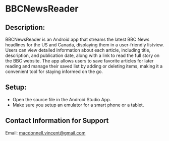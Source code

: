 # BBCNewsReader

## Description:


BBCNewsReader is an Android app that streams the latest BBC News headlines for the US and Canada, displaying them in a user-friendly listview. Users can view detailed information about each article, including title, description, and publication date, along with a link to read the full story on the BBC website. The app allows users to save favorite articles for later reading and manage their saved list by adding or deleting items, making it a convenient tool for staying informed on the go.

## Setup:

- Open the source file in the Android Studio App.
- Make sure you setup an emulator for a smart phone or a tablet.

## Contact Information for Support

Email:	macdonnell.vincent@gmail.com
